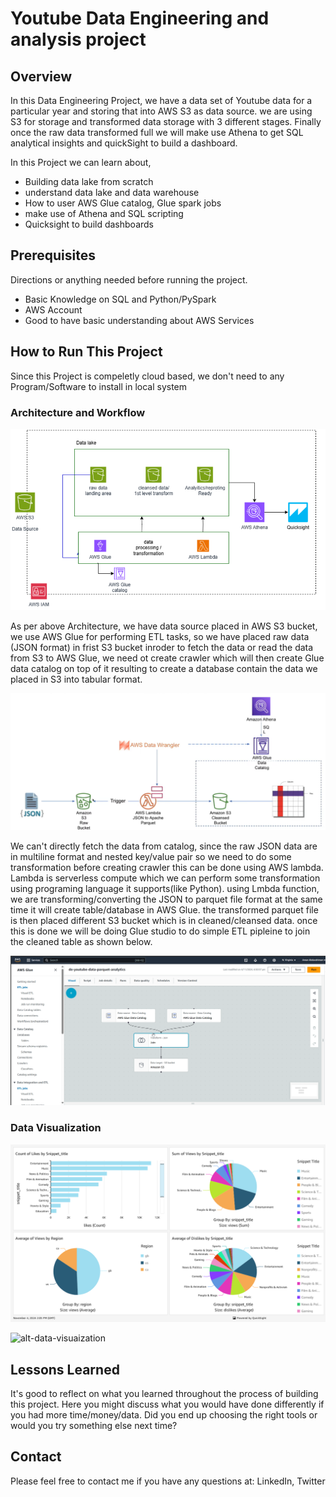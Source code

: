 # Youtube Data Engineering and analysis project

## Overview

In this Data Engineering Project, we have a data set of Youtube data for a particular year and storing that into AWS S3 as data source. we are using S3 for storage and transformed data storage with 3 different stages. Finally once the raw data transformed full we will make use Athena to get SQL analytical insights and quickSight to build a dashboard.  

In this Project we can learn about,

- Building data lake from scratch
- understand data lake and data warehouse
- How to user AWS Glue catalog, Glue spark jobs
- make use of Athena and SQL scripting
- Quicksight to build dashboards

## Prerequisites

Directions or anything needed before running the project.

- Basic Knowledge on SQL and Python/PySpark
- AWS Account
- Good to have basic understanding about AWS Services

## How to Run This Project

Since this Project is compeletly cloud based, we don't need to any Program/Software to install in local system


### Architecture and Workflow

![Example architecture image](images/architecture.png)

As per above Architecture, we have data source placed in AWS S3 bucket, we use AWS Glue for performing ETL tasks, so we have placed raw data (JSON format) in frist S3 bucket inroder to fetch the data or read the data from S3 to AWS Glue, we need ot create crawler which will then create Glue data catalog on top of it resulting to create a database contain the data we placed in S3 into tabular format.

![alt-pipeline-image](images/lambda_glue.png)   

We can't directly fetch the data from catalog, since the raw JSON data are in multiline format and nested key/value pair so we need to do some transformation before creating crawler this can be done using AWS lambda. Lambda is serverless compute which we can perform some transformation using programing language it supports(like Python). using Lmbda function, we are transforming/converting the JSON to parquet file format at the same time it will create table/database in AWS Glue. the transformed parquet file is then placed different S3 bucket which is in cleaned/cleansed data. once this is done we will be doing Glue studio to do simple ETL pipleine to join the cleaned table as shown below.

![alt-pipeline-image](images/etl_pipeline.png)   

### Data Visualization

![alt-data-visuaization](images/dashboard.png)

![alt-data-visuaization](images/snip2.png)

## Lessons Learned

It's good to reflect on what you learned throughout the process of building this project. Here you might discuss what you would have done differently if you had more time/money/data. Did you end up choosing the right tools or would you try something else next time?

## Contact

Please feel free to contact me if you have any questions at: LinkedIn, Twitter
